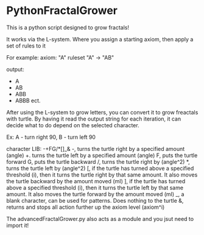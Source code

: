 # PythonFractalGrower
This is a python script designed to grow fractals!

It works via the L-system. Where you assign a starting axiom, then apply a set of rules to it

For example:
axiom: "A"
ruleset "A" -> "AB"

output:
- A
- AB
- ABB
- ABBB
ect.

After using the L-system to grow letters, you can convert it to grow freactals with turtle. By having it read the output string for each iteration, it can decide what to do depend on the selected character.

Ex:
A - turn right 90, B - turn left 90

character LIB: -+FG/*[]_&
  -, turns the turtle right by a specified amount (angle)
  +. turns the turtle left  by a specified amount (angle)
  F, puts the turtle forward
  G, puts the turtle backward
  /, turns the turtle right by (angle^2)
  *, turns the turtle left by (angle^2)
  [, if the turtle has turned above a specified threshold (i), then it turns the turtle right by that same amount. It also moves the turtle backward by the amount moved (mI)
  ], if the turtle has turned above a specified threshold (i), then it turns the turtle left by that same amount. It also moves the turtle forward by the amount moved (mI)
  _, a blank character, can be used for patterns. Does nothing to the turtle
  &, returns and stops all action further up the axiom level (axiom^i)
 
The advancedFractalGrower.py also acts as a module and you jsut need to import it!
